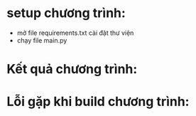 # setup chương trình:
- mở file requirements.txt cài đặt thư viện
- chạy file main.py
# Kết quả chương trình:

# Lỗi gặp khi build chương trình:
